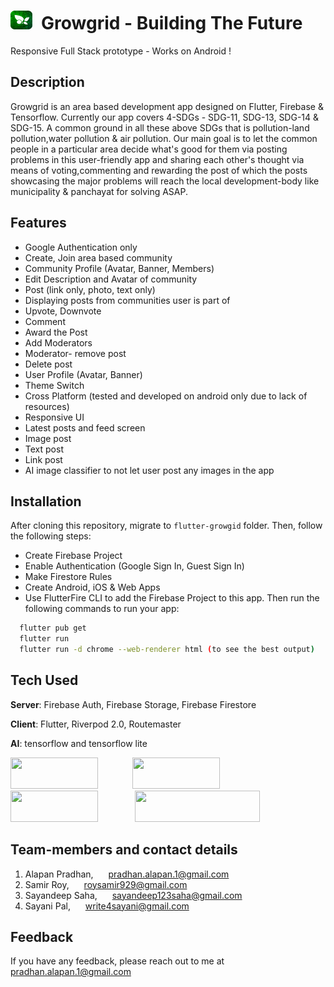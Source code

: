 # <img src="assets\images\logo.png" width="35" height ="30">&ensp;Growgrid - Building The Future

Responsive Full Stack prototype - Works on Android ! 

## Description
  Growgrid is an area based development app designed on Flutter, Firebase & Tensorflow. Currently our app covers 4-SDGs - SDG-11, SDG-13, SDG-14 & SDG-15. A common ground in all these above SDGs that is pollution-land pollution,water pollution & air pollution. Our main goal is to let the common people in a particular area decide what's good for them via posting problems in this user-friendly app and sharing each other's thought via means of voting,commenting and rewarding the post of which the posts showcasing the major problems will reach the local development-body like municipality & panchayat for solving ASAP. 

## Features

- Google Authentication only
- Create, Join area based community
- Community Profile (Avatar, Banner, Members) 
- Edit Description and Avatar of community
- Post (link only, photo, text only) 
- Displaying posts from communities user is part of
- Upvote, Downvote
- Comment
- Award the Post
- Add Moderators
- Moderator- remove post
- Delete post
- User Profile (Avatar, Banner) 
- Theme Switch
- Cross Platform (tested and developed on android only due to lack of resources)
- Responsive UI
- Latest posts and feed screen
- Image post
- Text post
- Link post
- AI image classifier to not let user post any images in the app



## Installation
After cloning this repository, migrate to ```flutter-growgid``` folder. Then, follow the following steps:
- Create Firebase Project
- Enable Authentication (Google Sign In, Guest Sign In)
- Make Firestore Rules
- Create Android, iOS & Web Apps
- Use FlutterFire CLI to add the Firebase Project to this app.
Then run the following commands to run your app:
```bash
  flutter pub get
  flutter run
  flutter run -d chrome --web-renderer html (to see the best output)
```


## Tech Used
**Server**: Firebase Auth, Firebase Storage, Firebase Firestore

**Client**: Flutter, Riverpod 2.0, Routemaster

**AI**: tensorflow and tensorflow lite


<img src="https://white.logodownload.org/wp-content/uploads/2020/11/google-white-logo.png" width="140" height="50">&nbsp;&nbsp;&nbsp;&nbsp;&nbsp;&nbsp;&nbsp;&nbsp;&nbsp;&nbsp;&nbsp;&nbsp;&nbsp;&nbsp;<img src="https://firebase.google.com/static/downloads/brand-guidelines/PNG/logo-built_knockout.png" width="140" height="50"> &nbsp;&nbsp;&nbsp;&nbsp;&nbsp;&nbsp;&nbsp;&nbsp;&nbsp;&nbsp;&nbsp;&nbsp;<img src="https://storage.googleapis.com/cms-storage-bucket/a73a8b28b53d8d01cf76.png" width="140" height="50">
&nbsp;&nbsp;&nbsp;&nbsp;&nbsp;&nbsp;&nbsp;&nbsp;&nbsp;&nbsp;&nbsp;&nbsp;&nbsp;&nbsp;<img src="https://www.quintagroup.com/blog/blog-images/machine-learning-libraries/tensorflow.png/@@images/7a11b0b0-f7b3-4c57-b79b-7ec4e27ff193.png" width="200" height="50"> 



## Team-members and contact details
1. Alapan Pradhan,  <img src="https://mailmeteor.com/logos/assets/PNG/Gmail_Logo_512px.png" width="16" height="11"> pradhan.alapan.1@gmail.com
2. Samir Roy,  <img src="https://mailmeteor.com/logos/assets/PNG/Gmail_Logo_512px.png" width="16" height="11">  roysamir929@gmail.com
3. Sayandeep Saha,  <img src="https://mailmeteor.com/logos/assets/PNG/Gmail_Logo_512px.png" width="16" height="11">  sayandeep123saha@gmail.com
4. Sayani Pal,  <img src="https://mailmeteor.com/logos/assets/PNG/Gmail_Logo_512px.png" width="16" height="11">  write4sayani@gmail.com



## Feedback
If you have any feedback, please reach out to me at <img src="https://mailmeteor.com/logos/assets/PNG/Gmail_Logo_512px.png" width="16" height="11"> pradhan.alapan.1@gmail.com
